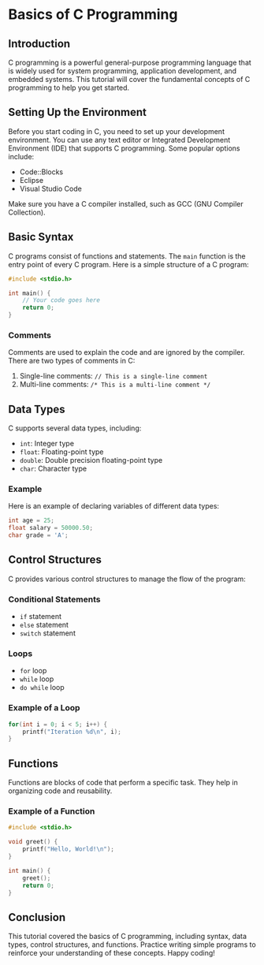 # Basics of C Programming

## Introduction
C programming is a powerful general-purpose programming language that is widely used for system programming, application development, and embedded systems. This tutorial will cover the fundamental concepts of C programming to help you get started.

## Setting Up the Environment
Before you start coding in C, you need to set up your development environment. You can use any text editor or Integrated Development Environment (IDE) that supports C programming. Some popular options include:

- Code::Blocks
- Eclipse
- Visual Studio Code

Make sure you have a C compiler installed, such as GCC (GNU Compiler Collection).

## Basic Syntax
C programs consist of functions and statements. The `main` function is the entry point of every C program. Here is a simple structure of a C program:

```c
#include <stdio.h>

int main() {
    // Your code goes here
    return 0;
}
```

### Comments
Comments are used to explain the code and are ignored by the compiler. There are two types of comments in C:

1. Single-line comments: `// This is a single-line comment`
2. Multi-line comments: `/* This is a multi-line comment */`

## Data Types
C supports several data types, including:

- `int`: Integer type
- `float`: Floating-point type
- `double`: Double precision floating-point type
- `char`: Character type

### Example
Here is an example of declaring variables of different data types:

```c
int age = 25;
float salary = 50000.50;
char grade = 'A';
```

## Control Structures
C provides various control structures to manage the flow of the program:

### Conditional Statements
- `if` statement
- `else` statement
- `switch` statement

### Loops
- `for` loop
- `while` loop
- `do while` loop

### Example of a Loop
```c
for(int i = 0; i < 5; i++) {
    printf("Iteration %d\n", i);
}
```

## Functions
Functions are blocks of code that perform a specific task. They help in organizing code and reusability.

### Example of a Function
```c
#include <stdio.h>

void greet() {
    printf("Hello, World!\n");
}

int main() {
    greet();
    return 0;
}
```

## Conclusion
This tutorial covered the basics of C programming, including syntax, data types, control structures, and functions. Practice writing simple programs to reinforce your understanding of these concepts. Happy coding!